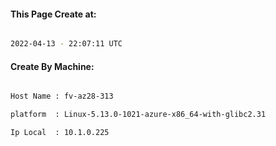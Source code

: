 
   
#### This Page Create at:

```bash

2022-04-13 - 22:07:11 UTC

```

#### Create By Machine:

```bash

Host Name : fv-az28-313

platform  : Linux-5.13.0-1021-azure-x86_64-with-glibc2.31

Ip Local  : 10.1.0.225

```

